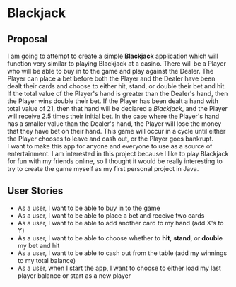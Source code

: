 # Blackjack

## Proposal

I am going to attempt to create a simple **Blackjack** application which will function very similar to playing Blackjack
at a casino. There will be a Player who will be able to buy in to the game and play against the Dealer. The Player can
place a bet before both the Player and the Dealer have been dealt their cards and choose to either hit, stand, or
double their bet and hit. If the total value of the Player's hand is greater than the Dealer's hand, then the Player 
wins double their bet. If the Player has been dealt a hand
with total value of 21, then that hand will be declared a *Blackjack*, and the Player will receive 2.5 times their
initial bet. In the case where the Player's hand has a smaller value than the Dealer's hand, the Player will lose the
money that they have bet on their hand. This game will occur in a cycle until either the Player chooses to leave and
cash out, or the Player goes bankrupt.\
I want to make this app for anyone and everyone to use as a source of entertainment. I am interested in this project
because I like to play Blackjack for fun with my friends online, so I thought it would be really interesting to try 
to create the game myself as my first personal project in Java.


## User Stories

- As a user, I want to be able to buy in to the game
- As a user, I want to be able to place a bet and receive two cards
- As a user, I want to be able to add another card to my hand (add X's to Y)
- As a user, I want to be able to choose whether to **hit**, **stand**, or **double** my bet and hit
- As a user, I want to be able to cash out from the table (add my winnings to my total balance)
- As a user, when I start the app, I want to choose to either load my last player balance or start as a new player


